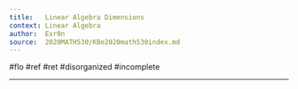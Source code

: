 ```yaml
---
title:   Linear Algebra Dimensions
context: Linear Algebra
author:  Exr0n
source:  2020MATH530/KBe2020math530index.md
---
```


#flo #ref #ret 
#disorganized #incomplete

---
